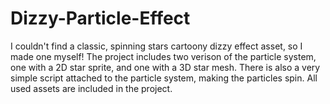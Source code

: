 # Dizzy-Particle-Effect
I couldn't find a classic, spinning stars cartoony dizzy effect asset, so I made one myself! The project includes two verison of the particle system, one with a 2D star sprite, and one with a 3D star mesh. There is also a very simple script attached to the particle system, making the particles spin. All used assets are included in the project.

[](https://github.com/Lineweaver/Dizzy-Particle-Effect/blob/master/Images/Dizzy%20Particle%20Effect%20Screenshot.png)
